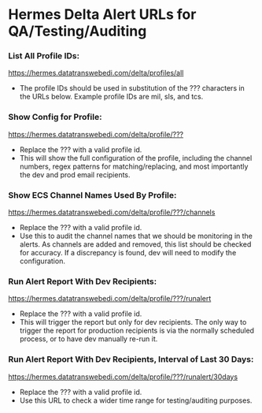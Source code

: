 # Hermes Delta Alert URLs for QA/Testing/Auditing

### List All Profile IDs:

<https://hermes.datatranswebedi.com/delta/profiles/all>

* The profile IDs should be used in substitution of the ??? characters in the URLs below.  Example profile IDs are mil, sls, and tcs.

### Show Config for Profile:
<https://hermes.datatranswebedi.com/delta/profile/???>

* Replace the ??? with a valid profile id. 
* This will show the full configuration of the profile, including the channel numbers, regex patterns for matching/replacing, and most importantly the dev and prod email recipients.


### Show ECS Channel Names Used By Profile:
<https://hermes.datatranswebedi.com/delta/profile/???/channels>

* Replace the ??? with a valid profile id.
* Use this to audit the channel names that we should be monitoring in the alerts.  As channels are added and removed, this list should be checked for accuracy.  If a discrepancy is found, dev will need to modify the configuration.


### Run Alert Report With Dev Recipients:
<https://hermes.datatranswebedi.com/delta/profile/???/runalert>

* Replace the ??? with a valid profile id.
* This will trigger the report but only for dev recipients.  The only way to trigger the report for production recipients is via the normally scheduled process, or to have dev manually re-run it.


### Run Alert Report With Dev Recipients, Interval of Last 30 Days:
<https://hermes.datatranswebedi.com/delta/profile/???/runalert/30days>

* Replace the ??? with a valid profile id.
* Use this URL to check a wider time range for testing/auditing purposes.
